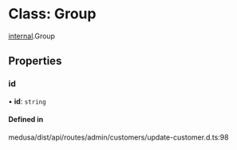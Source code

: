 # Class: Group

[internal](../modules/internal-6.md).Group

## Properties

### id

• **id**: `string`

#### Defined in

medusa/dist/api/routes/admin/customers/update-customer.d.ts:98
